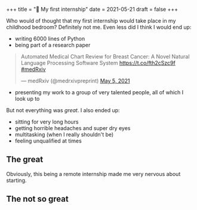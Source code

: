 +++
title = "💼 My first internship"
date = 2021-05-21
draft = false
+++

Who would of thought that my first internship would take place in my childhood bedroom? <!-- more --> Definitely not me. Even less did I think I would end up:
- writing 6000 lines of Python
- being part of a research paper
<blockquote class="twitter-tweet">
<p lang="en" dir="ltr">Automated Medical Chart Review for Breast Cancer: A Novel Natural Language Processing Software System 
<a href="https://t.co/fth2cSzc9f">https://t.co/fth2cSzc9f</a> <a href="https://twitter.com/hashtag/medRxiv?src=hash&amp;ref_src=twsrc%5Etfw">#medRxiv</a>
</p>&mdash; medRxiv (@medrxivpreprint) <a href="https://twitter.com/medrxivpreprint/status/1389786855286128641?ref_src=twsrc%5Etfw">May 5, 2021</a>
</blockquote> 
<script async src="https://platform.twitter.com/widgets.js" charset="utf-8">
</script>

- presenting my work to a group of very talented people, all of which I look up to

But not everything was *great*. I also ended up:
- sitting for very long hours
- getting horrible headaches and super dry eyes
- multitasking (when I really shouldn't be)
- feeling unqualified at times

## The great
Obviously, this being a remote internship made me very nervous about starting.

## The not so great


